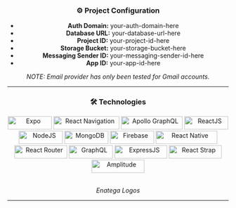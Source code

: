 <div align="center">
  <h3>⚙️ Project Configuration</h3>
  <ul>
    <li><b>Auth Domain:</b> your-auth-domain-here</li>
    <li><b>Database URL:</b> your-database-url-here</li>
    <li><b>Project ID:</b> your-project-id-here</li>
    <li><b>Storage Bucket:</b> your-storage-bucket-here</li>
    <li><b>Messaging Sender ID:</b> your-messaging-sender-id-here</li>
    <li><b>App ID:</b> your-app-id-here</li>
  </ul>
  <p><i>NOTE: Email provider has only been tested for Gmail accounts.</i></p>
</div>

<hr/>

<div align="center">
  <h3>🛠️ Technologies</h3>
  <div>
    <img src="https://img.shields.io/badge/Expo-1C1C1C?logo=expo&logoColor=white" alt="Expo" width="100" height="30">
    <img src="https://img.shields.io/badge/React_Navigation-1C1C1C?logo=react-router&logoColor=white" alt="React Navigation" width="150" height="30">
    <img src="https://img.shields.io/badge/Apollo_GraphQL-1C1C1C?logo=graphql&logoColor=white" alt="Apollo GraphQL" width="140" height="30">
    <img src="https://img.shields.io/badge/ReactJS-61DAFB?logo=react&logoColor=black" alt="ReactJS" width="100" height="30">
    <img src="https://img.shields.io/badge/NodeJS-339933?logo=node.js&logoColor=white" alt="NodeJS" width="100" height="30">
    <img src="https://img.shields.io/badge/MongoDB-47A248?logo=mongodb&logoColor=white" alt="MongoDB" width="100" height="30">
    <img src="https://img.shields.io/badge/Firebase-FFCA28?logo=firebase&logoColor=white" alt="Firebase" width="100" height="30">
    <img src="https://img.shields.io/badge/React_Native-61DAFB?logo=react&logoColor=black" alt="React Native" width="140" height="30">
    <img src="https://img.shields.io/badge/React_Router-CA4245?logo=react-router&logoColor=white" alt="React Router" width="120" height="30">
    <img src="https://img.shields.io/badge/GraphQL-E10098?logo=graphql&logoColor=white" alt="GraphQL" width="100" height="30">
    <img src="https://img.shields.io/badge/ExpressJS-000000?logo=express&logoColor=white" alt="ExpressJS" width="120" height="30">
    <img src="https://img.shields.io/badge/React_Strap-00B0D4?logo=react&logoColor=white" alt="React Strap" width="120" height="30">
    <img src="https://img.shields.io/badge/Amplitude-FF7F00?logo=amplitude&logoColor=white" alt="Amplitude" width="120" height="30">
  </div>
  <br />
  <p><i>Enatega Logos</i></p>
</div>

<hr/>
